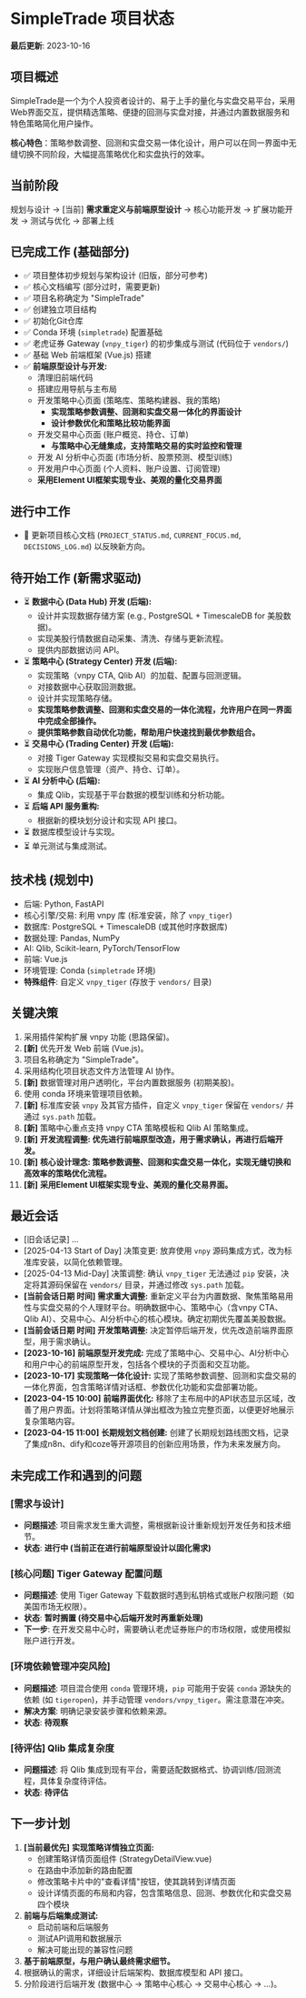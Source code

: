 # SimpleTrade 项目状态

**最后更新**: 2023-10-16

## 项目概述
SimpleTrade是一个为个人投资者设计的、易于上手的量化与实盘交易平台，采用Web界面交互，提供精选策略、便捷的回测与实盘对接，并通过内置数据服务和特色策略简化用户操作。

**核心特色**：策略参数调整、回测和实盘交易一体化设计，用户可以在同一界面中无缝切换不同阶段，大幅提高策略优化和实盘执行的效率。

## 当前阶段
规划与设计 -> [当前] **需求重定义与前端原型设计** -> 核心功能开发 -> 扩展功能开发 -> 测试与优化 -> 部署上线

## 已完成工作 (基础部分)
- ✅ 项目整体初步规划与架构设计 (旧版，部分可参考)
- ✅ 核心文档编写 (部分过时，需要更新)
- ✅ 项目名称确定为 "SimpleTrade"
- ✅ 创建独立项目结构
- ✅ 初始化Git仓库
- ✅ Conda 环境 (`simpletrade`) 配置基础
- ✅ 老虎证券 Gateway (`vnpy_tiger`) 的初步集成与测试 (代码位于 `vendors/`)
- ✅ 基础 Web 前端框架 (Vue.js) 搭建
- ✅ **前端原型设计与开发:**
    - 清理旧前端代码
    - 搭建应用导航与主布局
    - 开发策略中心页面 (策略库、策略构建器、我的策略)
      - **实现策略参数调整、回测和实盘交易一体化的界面设计**
      - **设计参数优化和策略比较功能界面**
    - 开发交易中心页面 (账户概览、持仓、订单)
      - **与策略中心无缝集成，支持策略交易的实时监控和管理**
    - 开发 AI 分析中心页面 (市场分析、股票预测、模型训练)
    - 开发用户中心页面 (个人资料、账户设置、订阅管理)
    - **采用Element UI框架实现专业、美观的量化交易界面**

## 进行中工作
- 🔄 更新项目核心文档 (`PROJECT_STATUS.md`, `CURRENT_FOCUS.md`, `DECISIONS_LOG.md`) 以反映新方向。

## 待开始工作 (新需求驱动)
- ⏳ **数据中心 (Data Hub) 开发 (后端):**
    - 设计并实现数据存储方案 (e.g., PostgreSQL + TimescaleDB for 美股数据)。
    - 实现美股行情数据自动采集、清洗、存储与更新流程。
    - 提供内部数据访问 API。
- ⏳ **策略中心 (Strategy Center) 开发 (后端):**
    - 实现策略（vnpy CTA, Qlib AI）的加载、配置与回测逻辑。
    - 对接数据中心获取回测数据。
    - 设计并实现策略存储。
    - **实现策略参数调整、回测和实盘交易的一体化流程，允许用户在同一界面中完成全部操作。**
    - **提供策略参数自动优化功能，帮助用户快速找到最优参数组合。**
- ⏳ **交易中心 (Trading Center) 开发 (后端):**
    - 对接 Tiger Gateway 实现模拟交易和实盘交易执行。
    - 实现账户信息管理（资产、持仓、订单）。
- ⏳ **AI 分析中心 (后端):**
    - 集成 Qlib，实现基于平台数据的模型训练和分析功能。
- ⏳ **后端 API 服务重构:**
    - 根据新的模块划分设计和实现 API 接口。
- ⏳ 数据库模型设计与实现。
- ⏳ 单元测试与集成测试。

## 技术栈 (规划中)
- 后端: Python, FastAPI
- 核心引擎/交易: 利用 vnpy 库 (标准安装，除了 `vnpy_tiger`)
- 数据库: PostgreSQL + TimescaleDB (或其他时序数据库)
- 数据处理: Pandas, NumPy
- AI: Qlib, Scikit-learn, PyTorch/TensorFlow
- 前端: Vue.js
- 环境管理: Conda (`simpletrade` 环境)
- **特殊组件**: 自定义 `vnpy_tiger` (存放于 `vendors/` 目录)

## 关键决策
1.  采用插件架构扩展 vnpy 功能 (思路保留)。
2.  **[新]** 优先开发 Web 前端 (Vue.js)。
3.  项目名称确定为 "SimpleTrade"。
4.  采用结构化项目状态文件方法管理 AI 协作。
5.  **[新]** 数据管理对用户透明化，平台内置数据服务 (初期美股)。
6.  使用 conda 环境来管理项目依赖。
7.  **[新]** 标准库安装 `vnpy` 及其官方插件，自定义 `vnpy_tiger` 保留在 `vendors/` 并通过 `sys.path` 加载。
8.  **[新]** 策略中心重点支持 vnpy CTA 策略模板和 Qlib AI 策略集成。
9.  **[新]** **开发流程调整: 优先进行前端原型改造，用于需求确认，再进行后端开发。**
10. **[新]** **核心设计理念: 策略参数调整、回测和实盘交易一体化，实现无缝切换和高效率的策略优化流程。**
11. **[新]** **采用Element UI框架实现专业、美观的量化交易界面。**

## 最近会话
- [旧会话记录] ...
- [2025-04-13 Start of Day] 决策变更: 放弃使用 `vnpy` 源码集成方式，改为标准库安装，以简化依赖管理。
- [2025-04-13 Mid-Day] 决策调整: 确认 `vnpy_tiger` 无法通过 `pip` 安装，决定将其源码保留在 `vendors/` 目录，并通过修改 `sys.path` 加载。
- **[当前会话日期 时间]** **需求重大调整:** 重新定义平台为内置数据、聚焦策略易用性与实盘交易的个人理财平台。明确数据中心、策略中心（含vnpy CTA、Qlib AI）、交易中心、AI分析中心的核心模块。确定初期优先覆盖美股数据。
- **[当前会话日期 时间]** **开发策略调整:** 决定暂停后端开发，优先改造前端界面原型，用于需求确认。
- **[2023-10-16]** **前端原型开发完成:** 完成了策略中心、交易中心、AI分析中心和用户中心的前端原型开发，包括各个模块的子页面和交互功能。
- **[2023-10-17]** **实现策略一体化设计:** 实现了策略参数调整、回测和实盘交易的一体化界面，包含策略详情对话框、参数优化功能和实盘部署功能。
- **[2023-04-15 10:00]** **前端界面优化:** 移除了主布局中的API状态显示区域，改善了用户界面。计划将策略详情从弹出框改为独立完整页面，以便更好地展示复杂策略内容。
- **[2023-04-15 11:00]** **长期规划文档创建:** 创建了长期规划路线图文档，记录了集成n8n、dify和coze等开源项目的创新应用场景，作为未来发展方向。

## 未完成工作和遇到的问题

### [需求与设计]
- **问题描述**: 项目需求发生重大调整，需根据新设计重新规划开发任务和技术细节。
- **状态**: **进行中 (当前正在进行前端原型设计以固化需求)**

### [核心问题] Tiger Gateway 配置问题
- **问题描述**: 使用 Tiger Gateway 下载数据时遇到私钥格式或账户权限问题（如美国市场无权限）。
- **状态**: **暂时搁置 (待交易中心后端开发时再重新处理)**
- **下一步**: 在开发交易中心时，需要确认老虎证券账户的市场权限，或使用模拟账户进行开发。

### [环境依赖管理冲突风险]
- **问题描述**: 项目混合使用 `conda` 管理环境，`pip` 可能用于安装 `conda` 源缺失的依赖 (如 `tigeropen`)，并手动管理 `vendors/vnpy_tiger`。需注意潜在冲突。
- **解决方案**: 明确记录安装步骤和依赖来源。
- **状态**: **待观察**

### [待评估] Qlib 集成复杂度
- **问题描述**: 将 Qlib 集成到现有平台，需要适配数据格式、协调训练/回测流程，具体复杂度待评估。
- **状态**: **待评估**

## 下一步计划
1.  **[当前最优先]** **实现策略详情独立页面:**
    - 创建策略详情页面组件 (StrategyDetailView.vue)
    - 在路由中添加新的路由配置
    - 修改策略卡片中的"查看详情"按钮，使其跳转到详情页面
    - 设计详情页面的布局和内容，包含策略信息、回测、参数优化和实盘交易四个模块
2.  **前端与后端集成测试:**
    - 启动前端和后端服务
    - 测试API调用和数据展示
    - 解决可能出现的兼容性问题
3.  **基于前端原型，与用户确认最终需求细节。**
4.  根据确认的需求，详细设计后端架构、数据库模型和 API 接口。
5.  分阶段进行后端开发 (数据中心 -> 策略中心核心 -> 交易中心核心 -> ...)。

